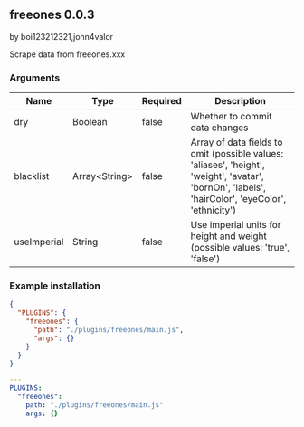 ## freeones 0.0.3

by boi123212321,john4valor

Scrape data from freeones.xxx
### Arguments

| Name        | Type          | Required | Description                                                                                                                                       |
| ----------- | ------------- | -------- | ------------------------------------------------------------------------------------------------------------------------------------------------- |
| dry         | Boolean       | false    | Whether to commit data changes                                                                                                                    |
| blacklist   | Array&lt;String&gt; | false    | Array of data fields to omit (possible values: &#x27;aliases&#x27;, &#x27;height&#x27;, &#x27;weight&#x27;, &#x27;avatar&#x27;, &#x27;bornOn&#x27;, &#x27;labels&#x27;, &#x27;hairColor&#x27;, &#x27;eyeColor&#x27;, &#x27;ethnicity&#x27;) |
| useImperial | String        | false    | Use imperial units for height and weight (possible values: &#x27;true&#x27;, &#x27;false&#x27;)                                                                       |
### Example installation

```json
{
  "PLUGINS": {
    "freeones": {
      "path": "./plugins/freeones/main.js",
      "args": {}
    }
  }
}
```

```yaml
---
PLUGINS:
  "freeones":
    path: "./plugins/freeones/main.js"
    args: {}
```
